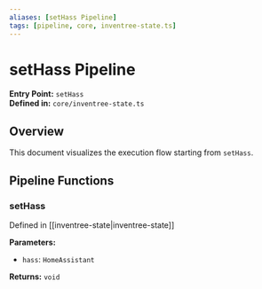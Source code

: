 ```yaml
---
aliases: [setHass Pipeline]
tags: [pipeline, core, inventree-state.ts]
---
```


# setHass Pipeline

**Entry Point:** `setHass`  
**Defined in:** `core/inventree-state.ts`  

## Overview

This document visualizes the execution flow starting from `setHass`.

## Pipeline Functions

### setHass

Defined in [[inventree-state|inventree-state]]

**Parameters:**

- `hass`: `HomeAssistant`

**Returns:** `void`

